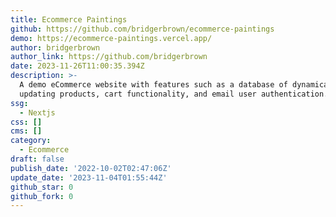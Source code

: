 ```yaml
---
title: Ecommerce Paintings
github: https://github.com/bridgerbrown/ecommerce-paintings
demo: https://ecommerce-paintings.vercel.app/
author: bridgerbrown
author_link: https://github.com/bridgerbrown
date: 2023-11-26T11:00:35.394Z
description: >-
  A demo eCommerce website with features such as a database of dynamically
  updating products, cart functionality, and email user authentication.
ssg:
  - Nextjs
css: []
cms: []
category:
  - Ecommerce
draft: false
publish_date: '2022-10-02T02:47:06Z'
update_date: '2023-11-04T01:55:44Z'
github_star: 0
github_fork: 0
---
```

